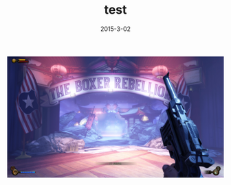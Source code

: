 ﻿---
layout: post
title: test
date: 2015-3-02
categories: blog
tags: [总结,知识管理]
description: 通告一下，我已不再每天写千字文，准备采用以下的方法进行练习，由于文章篇幅较长，链接较多，建议到简书或博客进行阅读。
---

![could not find picture](https://github.com/jy03147937/Notes/blob/master/test.jpg?raw=true)












